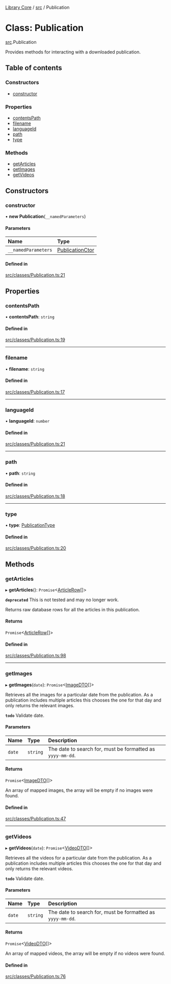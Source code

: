 [Library Core](../README.md) / [src](../modules/src.md) / Publication

# Class: Publication

[src](../modules/src.md).Publication

Provides methods for interacting with a downloaded publication.

## Table of contents

### Constructors

- [constructor](src.publication.md#constructor)

### Properties

- [contentsPath](src.publication.md#contentspath)
- [filename](src.publication.md#filename)
- [languageId](src.publication.md#languageid)
- [path](src.publication.md#path)
- [type](src.publication.md#type)

### Methods

- [getArticles](src.publication.md#getarticles)
- [getImages](src.publication.md#getimages)
- [getVideos](src.publication.md#getvideos)

## Constructors

### constructor

• **new Publication**(`__namedParameters`)

#### Parameters

| Name | Type |
| :------ | :------ |
| `__namedParameters` | [PublicationCtor](../interfaces/types_publication.publicationctor.md) |

#### Defined in

[src/classes/Publication.ts:21](https://github.com/BenShelton/library-api/blob/master/packages/core/src/classes/Publication.ts#L21)

## Properties

### contentsPath

• **contentsPath**: `string`

#### Defined in

[src/classes/Publication.ts:19](https://github.com/BenShelton/library-api/blob/master/packages/core/src/classes/Publication.ts#L19)

___

### filename

• **filename**: `string`

#### Defined in

[src/classes/Publication.ts:17](https://github.com/BenShelton/library-api/blob/master/packages/core/src/classes/Publication.ts#L17)

___

### languageId

• **languageId**: `number`

#### Defined in

[src/classes/Publication.ts:21](https://github.com/BenShelton/library-api/blob/master/packages/core/src/classes/Publication.ts#L21)

___

### path

• **path**: `string`

#### Defined in

[src/classes/Publication.ts:18](https://github.com/BenShelton/library-api/blob/master/packages/core/src/classes/Publication.ts#L18)

___

### type

• **type**: [PublicationType](../modules/types_publication.md#publicationtype)

#### Defined in

[src/classes/Publication.ts:20](https://github.com/BenShelton/library-api/blob/master/packages/core/src/classes/Publication.ts#L20)

## Methods

### getArticles

▸ **getArticles**(): `Promise`<[ArticleRow](../interfaces/types_database.articlerow.md)[]\>

**`deprecated`** This is not tested and may no longer work.

Returns raw database rows for all the articles in this publication.

#### Returns

`Promise`<[ArticleRow](../interfaces/types_database.articlerow.md)[]\>

#### Defined in

[src/classes/Publication.ts:98](https://github.com/BenShelton/library-api/blob/master/packages/core/src/classes/Publication.ts#L98)

___

### getImages

▸ **getImages**(`date`): `Promise`<[ImageDTO](../interfaces/types_dto.imagedto.md)[]\>

Retrieves all the images for a particular date from the publication.
As a publication includes multiple articles this chooses the one for that day and only returns the relevant images.

**`todo`** Validate date.

#### Parameters

| Name | Type | Description |
| :------ | :------ | :------ |
| `date` | `string` | The date to search for, must be formatted as `yyyy-mm-dd`. |

#### Returns

`Promise`<[ImageDTO](../interfaces/types_dto.imagedto.md)[]\>

An array of mapped images, the array will be empty if no images were found.

#### Defined in

[src/classes/Publication.ts:47](https://github.com/BenShelton/library-api/blob/master/packages/core/src/classes/Publication.ts#L47)

___

### getVideos

▸ **getVideos**(`date`): `Promise`<[VideoDTO](../interfaces/types_dto.videodto.md)[]\>

Retrieves all the videos for a particular date from the publication.
As a publication includes multiple articles this chooses the one for that day and only returns the relevant videos.

**`todo`** Validate date.

#### Parameters

| Name | Type | Description |
| :------ | :------ | :------ |
| `date` | `string` | The date to search for, must be formatted as `yyyy-mm-dd`. |

#### Returns

`Promise`<[VideoDTO](../interfaces/types_dto.videodto.md)[]\>

An array of mapped videos, the array will be empty if no videos were found.

#### Defined in

[src/classes/Publication.ts:76](https://github.com/BenShelton/library-api/blob/master/packages/core/src/classes/Publication.ts#L76)
